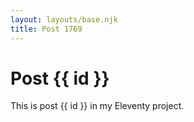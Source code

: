 ```yaml
---
layout: layouts/base.njk
title: Post 1769
---
```


# Post {{ id }}

This is post {{ id }} in my Eleventy project.
